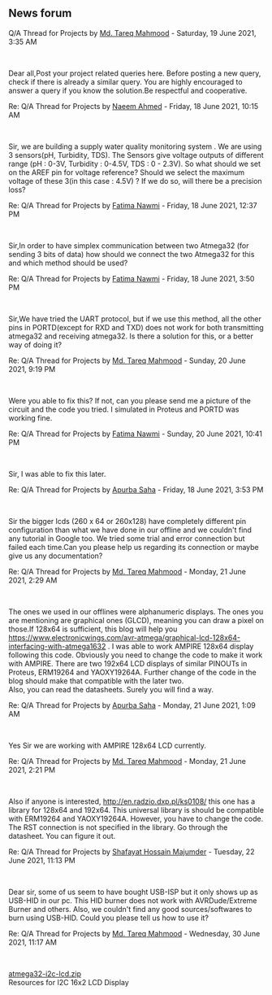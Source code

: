 <h2>News forum</h2><a href="https://moodle.cse.buet.ac.bd/user/view.php?id=1767&course=570"></a>
Q/A Thread for Projects
by <a href="https://moodle.cse.buet.ac.bd/user/view.php?id=1767&course=570">Md. Tareq Mahmood</a> - Saturday, 19 June 2021, 3:35 AM


 

Dear all,Post your project related queries here. Before posting a new query, check if there is already a similar query. You are highly encouraged to answer a query if you know the solution.Be respectful and cooperative. 





<a href="https://moodle.cse.buet.ac.bd/user/view.php?id=1498&course=570"></a>
Re: Q/A Thread for Projects
by <a href="https://moodle.cse.buet.ac.bd/user/view.php?id=1498&course=570">Naeem Ahmed</a> - Friday, 18 June 2021, 10:15 AM


 

Sir, we are building a supply water quality monitoring system . We are using 3 sensors(pH, Turbidity, TDS). The Sensors give voltage outputs of different range (pH : 0-3V, Turbidity : 0-4.5V, TDS : 0 - 2.3V). So what should we set on the AREF pin for voltage reference? Should we select the maximum voltage of these 3(in this case : 4.5V) ? If we do so, will there be a precision loss?







<a href="https://moodle.cse.buet.ac.bd/user/view.php?id=1457&course=570"></a>
Re: Q/A Thread for Projects
by <a href="https://moodle.cse.buet.ac.bd/user/view.php?id=1457&course=570">Fatima Nawmi</a> - Friday, 18 June 2021, 12:37 PM


 

Sir,In order to have simplex communication between two Atmega32 (for sending 3 bits of data) how should we connect the two Atmega32 for this and which method should be used?





<a href="https://moodle.cse.buet.ac.bd/user/view.php?id=1457&course=570"></a>
Re: Q/A Thread for Projects
by <a href="https://moodle.cse.buet.ac.bd/user/view.php?id=1457&course=570">Fatima Nawmi</a> - Friday, 18 June 2021, 3:50 PM


 

Sir,We have tried the UART protocol, but if we use this method, all the other pins in PORTD(except for RXD and TXD) does not work for both transmitting atmega32 and receiving atmega32. Is there a solution for this, or a better way of doing it?





<a href="https://moodle.cse.buet.ac.bd/user/view.php?id=1767&course=570"></a>
Re: Q/A Thread for Projects
by <a href="https://moodle.cse.buet.ac.bd/user/view.php?id=1767&course=570">Md. Tareq Mahmood</a> - Sunday, 20 June 2021, 9:19 PM


 

Were you able to fix this? If not, can you please send me a picture of the circuit and the code you tried. I simulated in Proteus and PORTD was working fine.





<a href="https://moodle.cse.buet.ac.bd/user/view.php?id=1457&course=570"></a>
Re: Q/A Thread for Projects
by <a href="https://moodle.cse.buet.ac.bd/user/view.php?id=1457&course=570">Fatima Nawmi</a> - Sunday, 20 June 2021, 10:41 PM


 

Sir, I was able to fix this later. 













<a href="https://moodle.cse.buet.ac.bd/user/view.php?id=1449&course=570"></a>
Re: Q/A Thread for Projects
by <a href="https://moodle.cse.buet.ac.bd/user/view.php?id=1449&course=570">Apurba Saha</a> - Friday, 18 June 2021, 3:53 PM


 

Sir the bigger lcds (260 x 64 or 260x128) have completely different pin configuration than what we have done in our offline and we couldn't find any tutorial in Google too. We tried some trial and error connection but failed each time.Can you please help us regarding its connection or maybe give us any documentation? 





<a href="https://moodle.cse.buet.ac.bd/user/view.php?id=1767&course=570"></a>
Re: Q/A Thread for Projects
by <a href="https://moodle.cse.buet.ac.bd/user/view.php?id=1767&course=570">Md. Tareq Mahmood</a> - Monday, 21 June 2021, 2:29 AM


 

The ones we used in our offlines were alphanumeric displays. The ones you are mentioning are graphical ones (GLCD), meaning you can draw a pixel on those.If 128x64 is sufficient, this blog will help you https://www.electronicwings.com/avr-atmega/graphical-lcd-128x64-interfacing-with-atmega1632 . I was able to work AMPIRE 128x64 display following this code. Obviously you need to change the code to make it work with AMPIRE. There are two 192x64 LCD displays of similar PINOUTs in Proteus, ERM19264 and YAOXY19264A. Further change of the code in the blog should make that compatible with the later two. <br />Also, you can read the datasheets. Surely you will find a way.





<a href="https://moodle.cse.buet.ac.bd/user/view.php?id=1449&course=570"></a>
Re: Q/A Thread for Projects
by <a href="https://moodle.cse.buet.ac.bd/user/view.php?id=1449&course=570">Apurba Saha</a> - Monday, 21 June 2021, 1:09 AM


 

Yes Sir we are working with AMPIRE 128x64 LCD currently.







<a href="https://moodle.cse.buet.ac.bd/user/view.php?id=1767&course=570"></a>
Re: Q/A Thread for Projects
by <a href="https://moodle.cse.buet.ac.bd/user/view.php?id=1767&course=570">Md. Tareq Mahmood</a> - Monday, 21 June 2021, 2:21 PM


 

Also if anyone is interested, http://en.radzio.dxp.pl/ks0108/ this one has a library for 128x64 and 192x64. This universal library is should be compatible with ERM19264 and YAOXY19264A. However, you have to change the code. The RST connection is not specified in the library. Go through the datasheet. You can figure it out.











<a href="https://moodle.cse.buet.ac.bd/user/view.php?id=1420&course=570"></a>
Re: Q/A Thread for Projects
by <a href="https://moodle.cse.buet.ac.bd/user/view.php?id=1420&course=570">Shafayat Hossain Majumder</a> - Tuesday, 22 June 2021, 11:13 PM


 

Dear sir, some of us seem to have bought USB-ISP but it only shows up as USB-HID in our pc. This HID burner does not work with AVRDude/Extreme Burner and others. Also, we couldn't find any good sources/softwares to burn using USB-HID. Could you please tell us how to use it?







<a href="https://moodle.cse.buet.ac.bd/user/view.php?id=1767&course=570"></a>
Re: Q/A Thread for Projects
by <a href="https://moodle.cse.buet.ac.bd/user/view.php?id=1767&course=570">Md. Tareq Mahmood</a> - Wednesday, 30 June 2021, 11:17 AM


 

<a href="file%5Catmega32-i2c-lcd.zip"></a> <a href="file%5Catmega32-i2c-lcd.zip">atmega32-i2c-lcd.zip</a><br />
Resources for I2C 16x2 LCD Display








